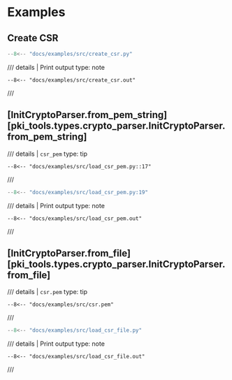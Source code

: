 # Examples

## Create CSR

```python
--8<-- "docs/examples/src/create_csr.py"
```

/// details | Print output
    type: note
``` 
--8<-- "docs/examples/src/create_csr.out"
```
///


## [InitCryptoParser.from_pem_string][pki_tools.types.crypto_parser.InitCryptoParser.from_pem_string]

/// details | `csr_pem`
    type: tip
```
--8<-- "docs/examples/src/load_csr_pem.py::17"
```
///

```python
--8<-- "docs/examples/src/load_csr_pem.py:19"
```

/// details | Print output
    type: note

``` 
--8<-- "docs/examples/src/load_csr_pem.out"
```
///

## [InitCryptoParser.from_file][pki_tools.types.crypto_parser.InitCryptoParser.from_file]

/// details | `csr.pem`
    type: tip
```
--8<-- "docs/examples/src/csr.pem"
```
///

```python
--8<-- "docs/examples/src/load_csr_file.py"
```

/// details | Print output
    type: note
``` 
--8<-- "docs/examples/src/load_csr_file.out"
```
///